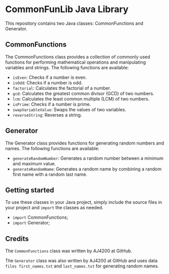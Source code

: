 # CommonFunLib Java Library

This repository contains two Java classes: CommonFunctions and Generator.

## CommonFunctions

The CommonFunctions class provides a collection of commonly used functions for performing mathematical operations and manipulating variables and strings. The following functions are available:

- `isEven`: Checks if a number is even.
- `isOdd`: Checks if a number is odd.
- `factorial`: Calculates the factorial of a number.
- `gcd`: Calculates the greatest common divisor (GCD) of two numbers.
- `lcm`: Calculates the least common multiple (LCM) of two numbers.
- `isPrime`: Checks if a number is prime.
- `swapVariableValue`: Swaps the values of two variables.
- `reverseString`: Reverses a string.

## Generator

The Generator class provides functions for generating random numbers and names. The following functions are available:

- `generateRandomNumber`: Generates a random number between a minimum and maximum value.
- `generateRandomName`: Generates a random name by combining a random first name with a random last name.

## Getting started

To use these classes in your Java project, simply include the source files in your project and `import` the classes as needed.

- `import` CommonFunctions;
- `import` Generator;

## Credits

The  `CommonFunctions` class was written by AJ4200 at GitHub.

The `Generator` class was also written by AJ4200 at GitHub and uses data `files first_names.txt` and `last_names.txt` for generating random names.

